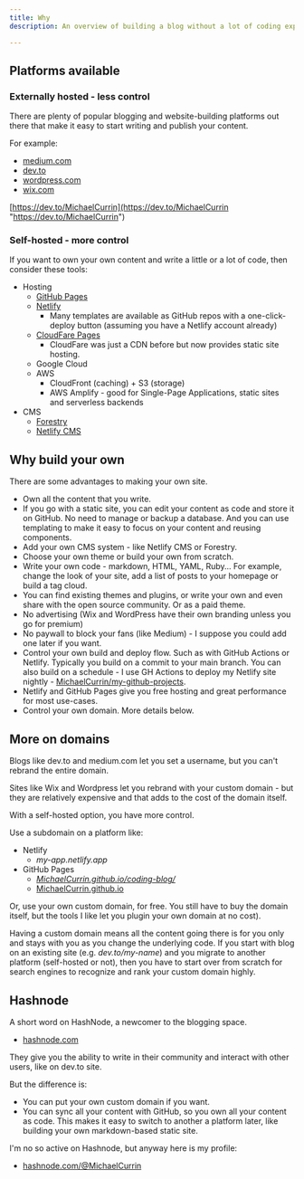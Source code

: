 ```yaml
---
title: Why
description: An overview of building a blog without a lot of coding experience

---
```

## Platforms available

### Externally hosted - less control

There are plenty of popular blogging and website-building platforms out there that make it easy to start writing and publish your content.

For example:

* [medium.com](https://medium.com)
* [dev.to](https://dev.to)
* [wordpress.com](https://wordpress.com)
* [wix.com](https://wix.com)

[https://dev.to/MichaelCurrin](https://dev.to/MichaelCurrin "https://dev.to/MichaelCurrin")

### Self-hosted - more control

If you want to own your own content and write a little or a lot of code, then consider these tools:

* Hosting
  * [GitHub Pages](https://michaelcurrin.github.io/dev-resources/resources/web/github-pages.html)
  * [Netlify](https://netlify.com)
    * Many templates are available as GitHub repos with a one-click-deploy button (assuming you have a Netlify account already)
  * [CloudFare Pages](https://pages.cloudflare.com/)
    * CloudFare was just a CDN before but now provides static site hosting.
  * Google Cloud
  * AWS
    * CloudFront (caching) + S3 (storage)
    * AWS Amplify - good for Single-Page Applications, static sites and serverless backends
* CMS
  * [Forestry](https://forestry.io/)
  * [Netlify CMS](https://www.netlifycms.org/)

## Why build your own

There are some advantages to making your own site.

* Own all the content that you write.
* If you go with a static site, you can edit your content as code and store it on GitHub. No need to manage or backup a database. And you can use templating to make it easy to focus on your content and reusing components.
* Add your own CMS system - like Netlify CMS or Forestry.
* Choose your own theme or build your own from scratch.
* Write your own code - markdown, HTML, YAML, Ruby... For example, change the look of your site, add a list of posts to your homepage or build a tag cloud.
* You can find existing themes and plugins, or write your own and even share with the open source community. Or as a paid theme.
* No advertising (Wix and WordPress have their own branding unless you go for premium)
* No paywall to block your fans (like Medium) - I suppose you could add one later if you want.
* Control your own build and deploy flow. Such as with GitHub Actions or Netlify. Typically you build on a commit to your main branch. You can also build on a schedule - I use GH Actions to deploy my Netlify site nightly - [MichaelCurrin/my-github-projects](https://github.com/MichaelCurrin/my-github-projects).
* Netlify and GitHub Pages give you free hosting and great performance for most use-cases.
* Control your own domain. More details below.

## More on domains

Blogs like dev.to and medium.com let you set a username, but you can't rebrand the entire domain.

Sites like Wix and Wordpress let you rebrand with your custom domain - but they are relatively expensive and that adds to the cost of the domain itself.

With a self-hosted option, you have more control.

Use a subdomain on a platform like:

* Netlify
  * _my-app.netlify.app_ 
* GitHub Pages
  * [_MichaelCurrin.github.io/coding-blog/_](https://MichaelCurrin.github.io/coding-blog/)
  * [MichaelCurrin.github.io](https://MichaelCurrin.github.io)

Or, use your own custom domain, for free. You still have to buy the domain itself, but the tools I like let you plugin your own domain at no cost).

Having a custom domain means all the content going there is for you only and stays with you as you change the underlying code. If you start with blog on an existing site (e.g. _dev.to/my-name_) and you migrate to another platform (self-hosted or not), then you have to start over from scratch for search engines to recognize and rank your custom domain highly.

## Hashnode

A short word on HashNode, a newcomer to the blogging space. 

* [hashnode.com](https://hashnode.com/)

They give you the ability to write in their community and interact with other users, like on dev.to site. 

But the difference is:

* You can put your own custom domain if you want.
* You can sync all your content with GitHub, so you own all your content as code. This makes it easy to switch to another a platform later, like building your own markdown-based static site.

I'm no so active on Hashnode, but anyway here is my profile:

* [hashnode.com/@MichaelCurrin](https://hashnode.com/@MichaelCurrin)

 